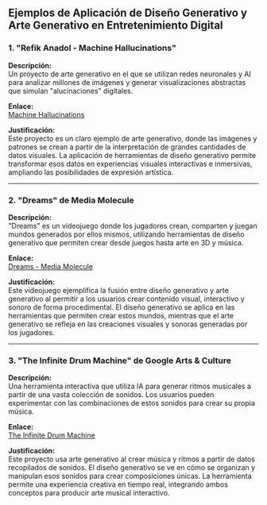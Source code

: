 ## Ejemplos de Aplicación de Diseño Generativo y Arte Generativo en Entretenimiento Digital

### 1. "Refik Anadol - Machine Hallucinations"  
**Descripción:**  
Un proyecto de arte generativo en el que se utilizan redes neuronales y AI para analizar millones de imágenes y generar visualizaciones abstractas que simulan "alucinaciones" digitales.  

**Enlace:**  
[Machine Hallucinations](https://refikanadol.com/works/machine-hallucinations/)  

**Justificación:**  
Este proyecto es un claro ejemplo de arte generativo, donde las imágenes y patrones se crean a partir de la interpretación de grandes cantidades de datos visuales. La aplicación de herramientas de diseño generativo permite transformar esos datos en experiencias visuales interactivas e inmersivas, ampliando las posibilidades de expresión artística.

---

### 2. "Dreams" de Media Molecule  
**Descripción:**  
"Dreams" es un videojuego donde los jugadores crean, comparten y juegan mundos generados por ellos mismos, utilizando herramientas de diseño generativo que permiten crear desde juegos hasta arte en 3D y música.  

**Enlace:**  
[Dreams - Media Molecule](https://www.playstation.com/en-us/games/dreams/)  

**Justificación:**  
Este videojuego ejemplifica la fusión entre diseño generativo y arte generativo al permitir a los usuarios crear contenido visual, interactivo y sonoro de forma procedimental. El diseño generativo se aplica en las herramientas que permiten crear estos mundos, mientras que el arte generativo se refleja en las creaciones visuales y sonoras generadas por los jugadores.

---

### 3. "The Infinite Drum Machine" de Google Arts & Culture  
**Descripción:**  
Una herramienta interactiva que utiliza IA para generar ritmos musicales a partir de una vasta colección de sonidos. Los usuarios pueden experimentar con las combinaciones de estos sonidos para crear su propia música.  

**Enlace:**  
[The Infinite Drum Machine](https://experiments.withgoogle.com/collection/arts-culture)  

**Justificación:**  
Este proyecto usa arte generativo al crear música y ritmos a partir de datos recopilados de sonidos. El diseño generativo se ve en cómo se organizan y manipulan esos sonidos para crear composiciones únicas. La herramienta permite una experiencia creativa en tiempo real, integrando ambos conceptos para producir arte musical interactivo.
